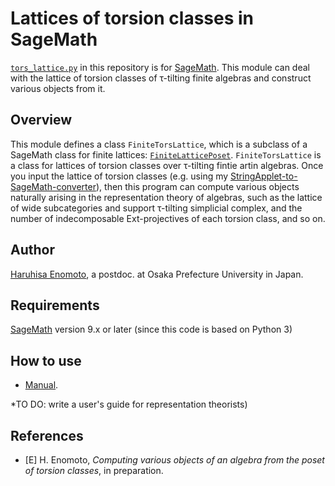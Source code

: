 # Lattices of torsion classes in SageMath
[`tors_lattice.py`](tors_lattice.py) in this repository is for [SageMath](https://www.sagemath.org/).
This module can deal with the lattice of torsion classes of &tau;-tilting finite algebras and construct various objects from it.

## Overview

This module defines a class `FiniteTorsLattice`, which is a subclass of a SageMath class for finite lattices: [`FiniteLatticePoset`](https://doc.sagemath.org/html/en/reference/combinat/sage/combinat/posets/lattices.html#sage.combinat.posets.lattices.FiniteLatticePoset).
`FiniteTorsLattice` is a class for lattices of torsion classes over &tau;-tilting fintie artin algebras. Once you input the lattice of torsion classes (e.g. using my [StringApplet-to-SageMath-converter](https://github.com/haruhisa-enomoto/StringApplet-to-SageMath-converter)), then this program can compute various objects naturally arising in the representation theory of algebras, such as the lattice of wide subcategories and support &tau;-tilting simplicial complex, and the number of indecomposable Ext-projectives of each torsion class, and so on.

## Author
[Haruhisa Enomoto](http://haruhisa-enomoto.github.io/), a postdoc. at Osaka Prefecture University in Japan.

## Requirements
[SageMath](https://www.sagemath.org/) version 9.x or later (since this code is based on Python 3)

## How to use

- [Manual](https://nbviewer.jupyter.org/github/haruhisa-enomoto/tors-lattice/blob/main/Manual.ipynb).

*TO DO: write a user's guide for representation theorists)

## References

- [E] H. Enomoto,
  *Computing various objects of an algebra from the poset of torsion classes*,
  in preparation.


